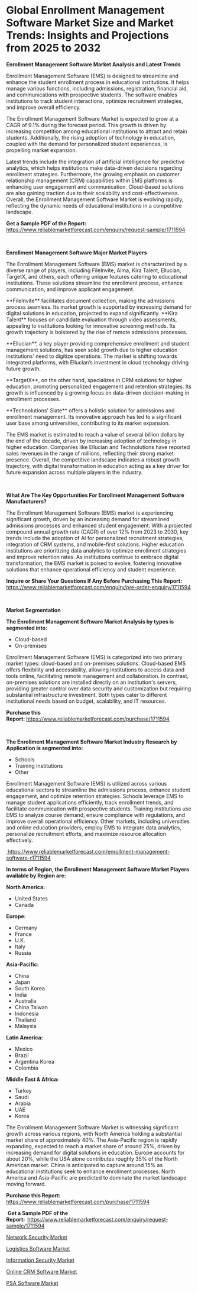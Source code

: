 <p><h1>Global Enrollment Management Software Market Size and Market Trends: Insights and Projections from 2025 to 2032</h1></p><p><strong>Enrollment Management Software Market Analysis and Latest Trends</strong></p>
<p><p>Enrollment Management Software (EMS) is designed to streamline and enhance the student enrollment process in educational institutions. It helps manage various functions, including admissions, registration, financial aid, and communications with prospective students. The software enables institutions to track student interactions, optimize recruitment strategies, and improve overall efficiency.</p><p>The Enrollment Management Software Market is expected to grow at a CAGR of 9.1% during the forecast period. This growth is driven by increasing competition among educational institutions to attract and retain students. Additionally, the rising adoption of technology in education, coupled with the demand for personalized student experiences, is propelling market expansion. </p><p>Latest trends include the integration of artificial intelligence for predictive analytics, which helps institutions make data-driven decisions regarding enrollment strategies. Furthermore, the growing emphasis on customer relationship management (CRM) capabilities within EMS platforms is enhancing user engagement and communication. Cloud-based solutions are also gaining traction due to their scalability and cost-effectiveness. Overall, the Enrollment Management Software Market is evolving rapidly, reflecting the dynamic needs of educational institutions in a competitive landscape.</p></p>
<p><strong>Get a Sample PDF of the Report:&nbsp;</strong> <a href="https://www.reliablemarketforecast.com/enquiry/request-sample/1711594?utm_campaign=2038&utm_medium=2&utm_source=Github&utm_content=ia&utm_term=09032025&utm_id=enrollment-management-software">https://www.reliablemarketforecast.com/enquiry/request-sample/1711594</a></p>
<p>&nbsp;</p>
<p><strong>Enrollment Management Software Major Market Players</strong></p>
<p><p>The Enrollment Management Software (EMS) market is characterized by a diverse range of players, including FileInvite, Alma, Kira Talent, Ellucian, TargetX, and others, each offering unique features catering to educational institutions. These solutions streamline the enrollment process, enhance communication, and improve applicant engagement.</p><p>**FileInvite** facilitates document collection, making the admissions process seamless. Its market growth is supported by increasing demand for digital solutions in education, projected to expand significantly. **Kira Talent** focuses on candidate evaluation through video assessments, appealing to institutions looking for innovative screening methods. Its growth trajectory is bolstered by the rise of remote admissions processes.</p><p>**Ellucian**, a key player providing comprehensive enrollment and student management solutions, has seen solid growth due to higher education institutions’ need to digitize operations. The market is shifting towards integrated platforms, with Ellucian’s investment in cloud technology driving future growth.</p><p>**TargetX**, on the other hand, specializes in CRM solutions for higher education, promoting personalized engagement and retention strategies. Its growth is influenced by a growing focus on data-driven decision-making in enrollment processes.</p><p>**Technolutions' Slate** offers a holistic solution for admissions and enrollment management. Its innovative approach has led to a significant user base among universities, contributing to its market expansion.</p><p>The EMS market is estimated to reach a value of several billion dollars by the end of the decade, driven by increasing adoption of technology in higher education. Companies like Ellucian and Technolutions have reported sales revenues in the range of millions, reflecting their strong market presence. Overall, the competitive landscape indicates a robust growth trajectory, with digital transformation in education acting as a key driver for future expansion across multiple players in the industry.</p></p>
<p>&nbsp;</p>
<p><strong>What Are The Key Opportunities For Enrollment Management Software Manufacturers?</strong></p>
<p><p>The Enrollment Management Software (EMS) market is experiencing significant growth, driven by an increasing demand for streamlined admissions processes and enhanced student engagement. With a projected compound annual growth rate (CAGR) of over 12% from 2023 to 2030, key trends include the adoption of AI for personalized recruitment strategies, integration of CRM systems, and mobile-first solutions. Higher education institutions are prioritizing data analytics to optimize enrollment strategies and improve retention rates. As institutions continue to embrace digital transformation, the EMS market is poised to evolve, fostering innovative solutions that enhance operational efficiency and student experience.</p></p>
<p><strong>Inquire or Share Your Questions If Any Before Purchasing This Report:</strong> <a href="https://www.reliablemarketforecast.com/enquiry/pre-order-enquiry/1711594?utm_campaign=2038&utm_medium=2&utm_source=Github&utm_content=ia&utm_term=09032025&utm_id=enrollment-management-software">https://www.reliablemarketforecast.com/enquiry/pre-order-enquiry/1711594</a></p>
<p>&nbsp;</p>
<p><strong>Market Segmentation</strong></p>
<p><strong>The Enrollment Management Software Market Analysis by types is segmented into:</strong></p>
<p><ul><li>Cloud-based</li><li>On-premises</li></ul></p>
<p><p>Enrollment Management Software (EMS) is categorized into two primary market types: cloud-based and on-premises solutions. Cloud-based EMS offers flexibility and accessibility, allowing institutions to access data and tools online, facilitating remote management and collaboration. In contrast, on-premises solutions are installed directly on an institution's servers, providing greater control over data security and customization but requiring substantial infrastructure investment. Both types cater to different institutional needs based on budget, scalability, and IT resources.</p></p>
<p><strong>Purchase this Report:&nbsp;</strong><a href="https://www.reliablemarketforecast.com/purchase/1711594?utm_campaign=2038&utm_medium=2&utm_source=Github&utm_content=ia&utm_term=09032025&utm_id=enrollment-management-software">https://www.reliablemarketforecast.com/purchase/1711594</a></p>
<p>&nbsp;</p>
<p><strong>The Enrollment Management Software Market Industry Research by Application is segmented into:</strong></p>
<p><ul><li>Schools</li><li>Training Institutions</li><li>Other</li></ul></p>
<p><p>Enrollment Management Software (EMS) is utilized across various educational sectors to streamline the admissions process, enhance student engagement, and optimize retention strategies. Schools leverage EMS to manage student applications efficiently, track enrollment trends, and facilitate communication with prospective students. Training institutions use EMS to analyze course demand, ensure compliance with regulations, and improve overall operational efficiency. Other markets, including universities and online education providers, employ EMS to integrate data analytics, personalize recruitment efforts, and maximize resource allocation effectively.</p></p>
<p><a href="https://www.reliablemarketforecast.com/enrollment-management-software-r1711594?utm_campaign=2038&utm_medium=2&utm_source=Github&utm_content=ia&utm_term=09032025&utm_id=enrollment-management-software">&nbsp;https://www.reliablemarketforecast.com/enrollment-management-software-r1711594</a></p>
<p><strong>In terms of Region, the Enrollment Management Software Market Players available by Region are:</strong></p>
<p>
    <p> <strong> North America: </strong>
        <ul>
            <li>United States</li>
            <li>Canada</li>
        </ul>
        </p> 
    <p> <strong> Europe: </strong>
        <ul>
            <li>Germany</li>
            <li>France</li>
            <li>U.K.</li>
            <li>Italy</li>
            <li>Russia</li>
        </ul>
        </p> 
    <p> <strong> Asia-Pacific: </strong>
        <ul>
            <li>China</li>
            <li>Japan</li>
            <li>South Korea</li>
            <li>India</li>
            <li>Australia</li>
            <li>China Taiwan</li>
            <li>Indonesia</li>
            <li>Thailand</li>
            <li>Malaysia</li>
        </ul>
        </p> 
    <p> <strong> Latin America: </strong>
        <ul>
            <li>Mexico</li>
            <li>Brazil</li>
            <li>Argentina Korea</li>
            <li>Colombia</li>
        </ul>
        </p> 
    <p> <strong> Middle East & Africa: </strong>
        <ul>
            <li>Turkey</li>
            <li>Saudi</li>
            <li>Arabia</li>
            <li>UAE</li>
            <li>Korea</li>
        </ul>
    </p>
    </p>
<p><p>The Enrollment Management Software Market is witnessing significant growth across various regions, with North America holding a substantial market share of approximately 40%. The Asia-Pacific region is rapidly expanding, expected to reach a market share of around 25%, driven by increasing demand for digital solutions in education. Europe accounts for about 20%, while the USA alone contributes roughly 35% of the North American market. China is anticipated to capture around 15% as educational institutions seek to enhance enrollment processes. North America and Asia-Pacific are predicted to dominate the market landscape moving forward.</p></p>
<p><strong>Purchase this Report: </strong><a href="https://www.reliablemarketforecast.com/purchase/1711594?utm_campaign=2038&utm_medium=2&utm_source=Github&utm_content=ia&utm_term=09032025&utm_id=enrollment-management-software">https://www.reliablemarketforecast.com/purchase/1711594</a></p>
<p>&nbsp;<strong>Get a Sample PDF of the Report:&nbsp;&nbsp;</strong><a href="https://www.reliablemarketforecast.com/enquiry/request-sample/1711594?utm_campaign=2038&utm_medium=2&utm_source=Github&utm_content=ia&utm_term=09032025&utm_id=enrollment-management-software">https://www.reliablemarketforecast.com/enquiry/request-sample/1711594</a></p>
<p><strong></strong></p>
<p><p><a href="https://github.com/elizabethdagraca/Market-Research-Report-List-5/blob/main/network-security-market.md?utm_campaign=2038&utm_medium=2&utm_source=Github&utm_content=ia&utm_term=09032025&utm_id=enrollment-management-software">Network Security Market</a></p><p><a href="https://github.com/awwqamet/Market-Research-Report-List-1/blob/main/logistics-software-market.md?utm_campaign=2038&utm_medium=2&utm_source=Github&utm_content=ia&utm_term=09032025&utm_id=enrollment-management-software">Logistics Software Market</a></p><p><a href="https://github.com/santosh758595/Market-Research-Report-List-7/blob/main/information-security-market.md?utm_campaign=2038&utm_medium=2&utm_source=Github&utm_content=ia&utm_term=09032025&utm_id=enrollment-management-software">Information Security Market</a></p><p><a href="https://github.com/stuwinawisa/Market-Research-Report-List-1/blob/main/online-crm-software-market.md?utm_campaign=2038&utm_medium=2&utm_source=Github&utm_content=ia&utm_term=09032025&utm_id=enrollment-management-software">Online CRM Software Market</a></p><p><a href="https://github.com/phillpfantis/Market-Research-Report-List-1/blob/main/psa-software-market.md?utm_campaign=2038&utm_medium=2&utm_source=Github&utm_content=ia&utm_term=09032025&utm_id=enrollment-management-software">PSA Software Market</a></p></p>